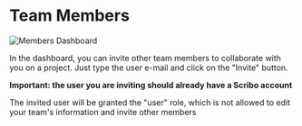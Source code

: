 # Team Members

![Members Dashboard](assets/members.png)

In the dashboard, you can invite other team members to collaborate with you on a project. Just type the user e-mail and click on the "Invite" button.

**Important: the user you are inviting should already have a Scribo account**

The invited user will be granted the "user" role, which is not allowed to edit your team's information and invite other members